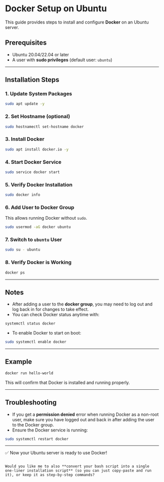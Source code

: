 
# Docker Setup on Ubuntu

This guide provides steps to install and configure **Docker** on an Ubuntu server.

## Prerequisites
- Ubuntu 20.04/22.04 or later  
- A user with **sudo privileges** (default user: `ubuntu`)

---

## Installation Steps

### 1. Update System Packages
```bash
sudo apt update -y
````

### 2. Set Hostname (optional)

```bash
sudo hostnamectl set-hostname docker
```

### 3. Install Docker

```bash
sudo apt install docker.io -y
```

### 4. Start Docker Service

```bash
sudo service docker start
```

### 5. Verify Docker Installation

```bash
sudo docker info
```

### 6. Add User to Docker Group

This allows running Docker without `sudo`.

```bash
sudo usermod -aG docker ubuntu
```

### 7. Switch to `ubuntu` User

```bash
sudo su - ubuntu
```

### 8. Verify Docker is Working

```bash
docker ps
```

---

## Notes

* After adding a user to the **docker group**, you may need to log out and log back in for changes to take effect.
* You can check Docker status anytime with:

```bash
systemctl status docker
```

* To enable Docker to start on boot:

```bash
sudo systemctl enable docker
```

---

## Example

```bash
docker run hello-world
```

This will confirm that Docker is installed and running properly.

---

## Troubleshooting

* If you get a **permission denied** error when running Docker as a non-root user, make sure you have logged out and back in after adding the user to the Docker group.
* Ensure the Docker service is running:

```bash
sudo systemctl restart docker
```

---

✅ Now your Ubuntu server is ready to use Docker!

```

Would you like me to also **convert your bash script into a single one-liner installation script** (so you can just copy-paste and run it), or keep it as step-by-step commands?
```

